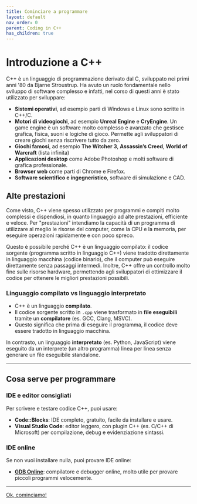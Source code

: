 ```yaml
---
title: Cominciare a programmare
layout: default
nav_order: 0
parent: Coding in C++
has_children: true
---
```


# Introduzione a C++

C++ è un linguaggio di programmazione derivato dal C, sviluppato nei primi anni '80 da Bjarne Stroustrup. Ha avuto un ruolo fondamentale nello sviluppo di software complesso e infatti, nel corso di questi anni è stato utilizzato per sviluppare:

- **Sistemi operativi**, ad esempio parti di Windows e Linux sono scritte in C++/C.
- **Motori di videogiochi**, ad esempio **Unreal Engine** e **CryEngine**. Un game engine è un software molto complesso e avanzato che gestisce grafica, fisica, suoni e logiche di gioco. Permette agli sviluppatori di creare giochi senza riscrivere tutto da zero. 
- **Giochi famosi**, ad esempio **The Witcher 3**, **Assassin’s Creed**, **World of Warcraft** (lista infinita)
- **Applicazioni desktop** come Adobe Photoshop e molti software di grafica professionale.
- **Browser web** come parti di Chrome e Firefox.
- **Software scientifico e ingegneristico**, software di simulazione e CAD.

## Alte prestazioni

Come visto, C++ viene spesso utilizzato per programmi e compiti molto complessi e dispendiosi, in quanto linguaggio ad alte prestazioni, efficiente e veloce. Per "prestazioni" intendiamo la capacità di un programma di utilizzare al meglio le risorse del computer, come la CPU e la memoria, per eseguire operazioni rapidamente e con poco spreco.

Questo è possibile perché C++ è un linguaggio compilato: il codice sorgente (programma scritto in linguaggio C++) viene tradotto direttamente in linguaggio macchina (codice binario), che il computer può eseguire direttamente senza passaggi intermedi. Inoltre, C++ offre un controllo molto fine sulle risorse hardware, permettendo agli sviluppatori di ottimizzare il codice per ottenere le migliori prestazioni possibili.


### Linguaggio compilato vs linguaggio interpretato

- C++ è un linguaggio **compilato**.  
- Il codice sorgente scritto in `.cpp` viene trasformato in **file eseguibili** tramite un **compilatore** (es. GCC, Clang, MSVC).  
- Questo significa che prima di eseguire il programma, il codice deve essere tradotto in linguaggio macchina.

In contrasto, un linguaggio **interpretato** (es. Python, JavaScript) viene eseguito da un interprete (un altro programma) linea per linea senza generare un file eseguibile standalone.

---

## Cosa serve per programmare

### IDE e editor consigliati

Per scrivere e testare codice C++, puoi usare:

- **Code::Blocks**: IDE completo, gratuito, facile da installare e usare.
- **Visual Studio Code**: editor leggero, con plugin C++ (es. C/C++ di Microsoft) per compilazione, debug e evidenziazione sintassi.

### IDE online

Se non vuoi installare nulla, puoi provare IDE online:

- **[GDB Online](https://www.onlinegdb.com/online_c++_compiler)**: compilatore e debugger online, molto utile per provare piccoli programmi velocemente.

---

[Ok, cominciamo!](0-primo-programma)
